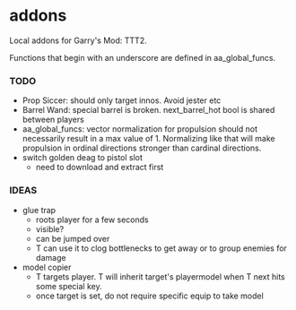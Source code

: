 # addons
Local addons for Garry's Mod: TTT2.

Functions that begin with an underscore are defined in aa_global_funcs.


### TODO

- Prop Siccer: should only target innos. Avoid jester etc
- Barrel Wand: special barrel is broken. next_barrel_hot bool is shared between players
- aa_global_funcs: vector normalization for propulsion should not necessarily result in a max value of 1. Normalizing like that will make propulsion in ordinal directions stronger than cardinal directions.
- switch golden deag to pistol slot
    - need to download and extract first

### IDEAS

- glue trap
    - roots player for a few seconds
    - visible?
    - can be jumped over
    - T can use it to clog bottlenecks to get away or to group enemies for damage
- model copier
    - T targets player. T will inherit target's playermodel when T next hits some special key.
    - once target is set, do not require specific equip to take model
